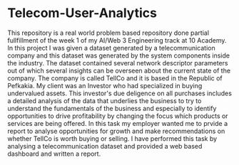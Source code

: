 # Telecom-User-Analytics
This repository is a real world problem based repository done partial fullfillment of the week 1 of my AI/Web 3 Engineering track at 10 Academy. In this project I was given a dataset generated by a telecommunication company and this dataset was generated by the system components inside the industry. The dataset contained several network descriptor parameters out of which several insights can be overseen about the current state of the company.
The company is called TellCo and it is based in the Republic of Pefkakia. My client was an Investor who had specialized in buying undervalued assets. This investor's due deligence on all purchases includes a detailed analysis of the data that underlies the business to try to understand the fundamentals of the business and especially to identify opportunities to drive profitability by changing the focus which products or services are being offered.
In this task my employer wanted me to prvide a report to analyse opportunities for growth and make recommendations on whether TellCo is worth buying or selling.
I have performed this task by analysing a telecommunication dataset and provided a web based dashboard and written a report.
